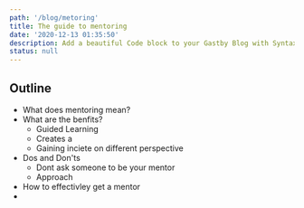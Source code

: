 ```yaml
---
path: '/blog/metoring'
title: The guide to mentoring
date: '2020-12-13 01:35:50'
description: Add a beautiful Code block to your Gastby Blog with Syntax highlighing
status: null
---
```


## Outline 
- What does mentoring mean?
- What are the benfits?
  -  Guided Learning
  -  Creates a
  -  Gaining inciete on different perspective 
- Dos and Don'ts
  - Dont ask someone to be your mentor
  - Approach 
- How to effectivley get a mentor
- 
